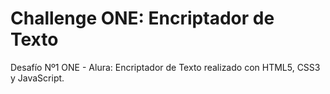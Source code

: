 # Challenge ONE: Encriptador de Texto
Desafío Nº1 ONE - Alura: Encriptador de Texto realizado con HTML5, CSS3 y JavaScript.
